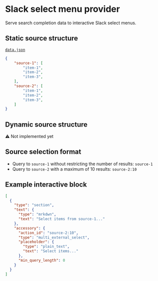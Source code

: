 # Slack select menu provider
Serve search completion data to interactive Slack select menus.

## Static source structure
[`data.json`](./data.json)
```json
{
    "source-1": [
        "item-1",
        "item-2",
        "item-3",
    ],
    "source-2": [
        "item-1",
        "item-2",
        "item-3",
    ]
}
```

## Dynamic source structure
:warning: Not implemented yet

## Source selection format
* Query to `source-1` without restricting the number of results:
    `source-1`
* Query to `source-2` with a maximum of 10 results:
    `source-2:10`

## Example interactive block
```json
[
  {
    "type": "section",
    "text": {
      "type": "mrkdwn",
      "text": "Select items from source-1..."
    },
    "accessory": {
      "action_id": "source-2:10",
      "type": "multi_external_select",
      "placeholder": {
        "type": "plain_text",
        "text": "Select items..."
      },
      "min_query_length": 0
    }
  }
]
```
